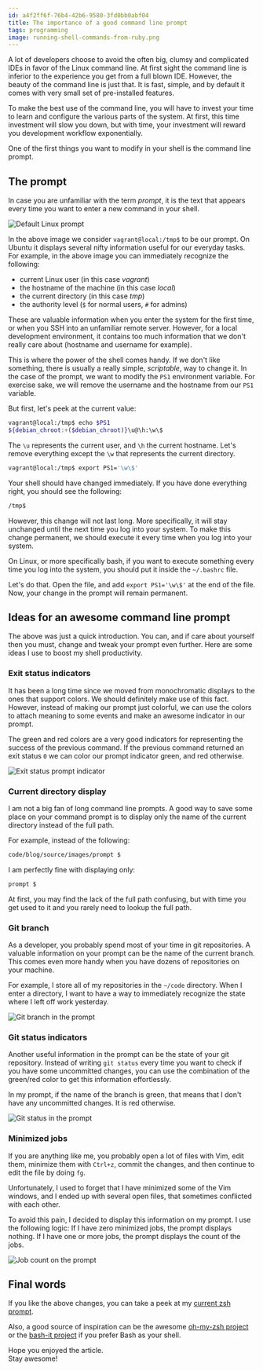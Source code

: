 ```yaml
---
id: a4f2ff6f-76b4-42b6-9580-3fd0bb0abf04
title: The importance of a good command line prompt
tags: programming
image: running-shell-commands-from-ruby.png
---
```


A lot of developers choose to avoid the often big, clumsy and complicated
IDEs in favor of the Linux command line. At first sight the command line
is inferior to the experience you get from a full blown IDE. However, the
beauty of the command line is just that. It is fast, simple, and by default
it comes with very small set of pre-installed features.

To make the best use of the command line, you will have to invest your time to
learn and configure the various parts of the system. At first, this time
investment will slow you down, but with time, your investment will reward you
development workflow exponentially.

One of the first things you want to modify in your shell is the command line prompt.

## The prompt

In case you are unfamiliar with the term _prompt_, it is the text that appears
every time you want to enter a new command in your shell.

![Default Linux prompt](images/prompt/default-prompt.png)

In the above image we consider `vagrant@local:/tmp$` to be our prompt. On Ubuntu
it displays several nifty information useful for our everyday tasks. For
example, in the above image you can immediately recognize the following:

- current Linux user (in this case _vagrant_)
- the hostname of the machine (in this case _local_)
- the current directory (in this case _tmp_)
- the authority level (`$` for normal users, `#` for admins)

These are valuable information when you enter the system for the first
time, or when you SSH into an unfamiliar remote server. However, for a local
development environment, it contains too much information that we don't really
care about (hostname and username for example).

This is where the power of the shell comes handy. If we don't like something,
there is usually a really simple, _scriptable_, way to change it. In the case of
the prompt, we want to modify the `PS1` environment variable. For exercise sake,
we will remove the username and the hostname from our `PS1` variable.

But first, let's peek at the current value:

``` bash
vagrant@local:/tmp$ echo $PS1
${debian_chroot:+($debian_chroot)}\u@\h:\w\$
```

The `\u` represents the current user, and `\h` the current hostname. Let's
remove everything except the `\w` that represents the current directory.

``` bash
vagrant@local:/tmp$ export PS1='\w\$'
```

Your shell should have changed immediately. If you have done everything right,
you should see the following:

``` bash
/tmp$
```

However, this change will not last long. More specifically, it will stay
unchanged until the next time you log into your system. To make this change
permanent, we should execute it every time when you log into your system.

On Linux, or more specifically bash, if you want to execute something every time
you log into the system, you should put it inside the `~/.bashrc` file.

Let's do that. Open the file, and add `export PS1='\w\$'` at the end of the
file. Now, your change in the prompt will remain permanent.

## Ideas for an awesome command line prompt

The above was just a quick introduction. You can, and if care about yourself
then you must, change and tweak your prompt even further. Here are some ideas I
use to boost my shell productivity.

### Exit status indicators

It has been a long time since we moved from monochromatic displays to the ones
that support colors. We should definitely make use of this fact. However,
instead of making our prompt just colorful, we can use the colors to attach
meaning to some events and make an awesome indicator in our prompt.

The green and red colors are a very good indicators for representing the success
of the previous command. If the previous command returned an exit status `0` we
can color our prompt indicator green, and red otherwise.

![Exit status prompt indicator](images/prompt/exit_status.png)

### Current directory display

I am not a big fan of long command line prompts. A good way to save some place
on your command prompt is to display only the name of the current directory
instead of the full path.

For example, instead of the following:

``` bash
code/blog/source/images/prompt $
```

I am perfectly fine with displaying only:

``` bash
prompt $
```

At first, you may find the lack of the full path confusing, but with time you
get used to it and you rarely need to lookup the full path.


### Git branch

As a developer, you probably spend most of your time in git repositories. A
valuable information on your prompt can be the name of the current branch. This
comes even more handy when you have dozens of repositories on your machine.

For example, I store all of my repositories in the `~/code` directory. When I
enter a directory, I want to have a way to immediately recognize the state where
I left off work yesterday.

![Git branch in the prompt](images/prompt/git-branch.png)

### Git status indicators

Another useful information in the prompt can be the state of your git
repository. Instead of writing `git status` every time you want to check if you
have some uncommitted changes, you can use the combination of the green/red
color to get this information effortlessly.

In my prompt, if the name of the branch is green, that means that I don't have
any uncommitted changes. It is red otherwise.

![Git status in the prompt](images/prompt/git-status.png)

### Minimized jobs

If you are anything like me, you probably open a lot of files with Vim, edit
them, minimize them with `Ctrl+z`, commit the changes, and then continue to edit
the file by doing `fg`.

Unfortunately, I used to forget that I have minimized some of the Vim windows,
and I ended up with several open files, that sometimes conflicted with each
other.

To avoid this pain, I decided to display this information on my prompt. I use
the following logic: If I have zero minimized jobs, the prompt displays nothing.
If I have one or more jobs, the prompt displays the count of the jobs.

![Job count on the prompt](images/prompt/job-count.png)

## Final words

If you like the above changes, you can take a peek at my [current zsh
prompt](https://github.com/shiroyasha/dotfiles/blob/master/files/prompt).

Also, a good source of inspiration can be the awesome [oh-my-zsh
project](https://github.com/robbyrussell/oh-my-zsh) or the [bash-it
project](https://github.com/Bash-it/bash-it) if you prefer Bash as your shell.

Hope you enjoyed the article.<br>
Stay awesome!
